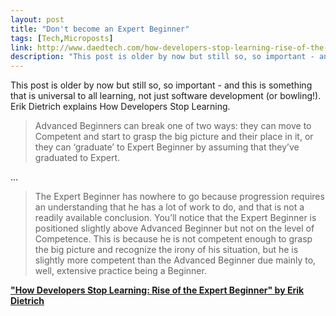 ```yaml
---
layout: post
title: "Don't become an Expert Beginner"
tags: [Tech,Microposts]
link: http://www.daedtech.com/how-developers-stop-learning-rise-of-the-expert-beginner
description: "This post is older by now but still so, so important - and this is something that is universal to all learning, not just software development (or bowling!). Erik Dietrich explains How Developers Stop Learning."
---
```


This post is older by now but still so, so important - and this is something that is universal to all learning, not just
software development (or bowling!). Erik Dietrich explains How Developers Stop Learning.

> Advanced Beginners can break one of two ways: they can move to Competent and start to grasp the big picture and their place in it, or they can ‘graduate’ to Expert Beginner by assuming that they’ve graduated to Expert.

...

> The Expert Beginner has nowhere to go because progression requires an understanding that he has a lot of work to do, and that is not a readily available conclusion. You’ll notice that the Expert Beginner is positioned slightly above Advanced Beginner but not on the level of Competence. This is because he is not competent enough to grasp the big picture and recognize the irony of his situation, but he is slightly more competent than the Advanced Beginner due mainly to, well, extensive practice being a Beginner.

**["How Developers Stop Learning: Rise of the Expert Beginner" by Erik Dietrich][1]**

[1]: http://www.daedtech.com/how-developers-stop-learning-rise-of-the-expert-beginner
